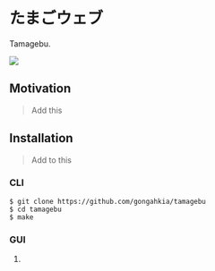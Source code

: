 # たまごウェブ

Tamagebu.

![](https://media.sketchfab.com/models/d393a0d9e1cd42c98ad69bdc0dfb75bd/thumbnails/9b8e97acd68745cc83fe484f87a74114/6cc240f8a4d343829a6b0d1471e68f81.jpeg)

## Motivation

> Add this

## Installation

> Add to this

### CLI

```console
$ git clone https://github.com/gongahkia/tamagebu
$ cd tamagebu
$ make
```

### GUI

1. 
